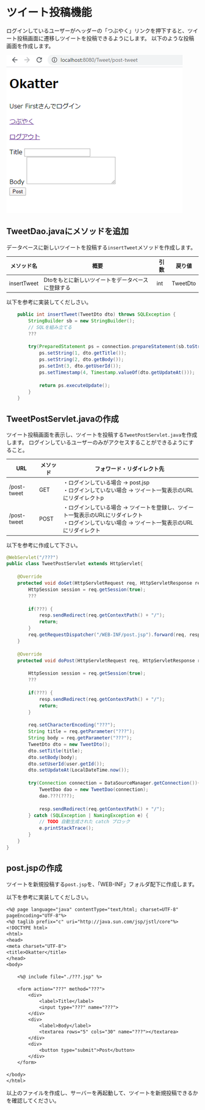 # ツイート投稿機能

ログインしているユーザーがヘッダーの「つぶやく」リンクを押下すると、ツイート投稿画面に遷移しツイートを投稿できるようにします。
以下のような投稿画面を作成します。

![投稿画面](post-1.png)

## TweetDao.javaにメソッドを追加

データベースに新しいツイートを投稿する`insertTweet`メソッドを作成します。

| メソッド名 | 概要 | 引数 | 戻り値 |
| --- | --- | --- | --- |
| insertTweet | Dtoをもとに新しいツイートをデータベースに登録する | int | TweetDto |

以下を参考に実装してくだしさい。

```java
	public int insertTweet(TweetDto dto) throws SQLException {
		StringBuilder sb = new StringBuilder();
		// SQLを組み立てる
		???

		try(PreparedStatement ps = connection.prepareStatement(sb.toString())){
			ps.setString(1, dto.getTitle());
			ps.setString(2, dto.getBody());
			ps.setInt(3, dto.getUserId());
			ps.setTimestamp(4, Timestamp.valueOf(dto.getUpdateAt()));

			return ps.executeUpdate();
		}
	}
```

## TweetPostServlet.javaの作成

ツイート投稿画面を表示し、ツイートを投稿する`TweetPostServlet.java`を作成します。
ログインしているユーザーのみがアクセスすることができるようにすること。

| URL | メソッド | フォワード・リダイレクト先 |
| --- | --- | --- |
| /post-tweet | GET | ・ログインしている場合 → post.jsp <br>・ログインしていない場合 → ツイート一覧表示のURLにリダイレクトp |
| /post-tweet | POST | ・ログインしている場合 → ツイートを登録し、ツイート一覧表示のURLにリダイレクト <br>・ログインしていない場合 → ツイート一覧表示のURLにリダイレクト |

以下を参考に作成して下さい。

```java
@WebServlet("/???")
public class TweetPostServlet extends HttpServlet{

	@Override
	protected void doGet(HttpServletRequest req, HttpServletResponse resp) throws ServletException, IOException {
		HttpSession session = req.getSession(true);
		???

		if(???) {
			resp.sendRedirect(req.getContextPath() + "/");
			return;
		}
		req.getRequestDispatcher("/WEB-INF/post.jsp").forward(req, resp);
	}

	@Override
	protected void doPost(HttpServletRequest req, HttpServletResponse resp) throws ServletException, IOException {

		HttpSession session = req.getSession(true);
		???

		if(???) {
			resp.sendRedirect(req.getContextPath() + "/");
			return;
		}

		req.setCharacterEncoding("???");
		String title = req.getParameter("???");
		String body = req.getParameter("???");
		TweetDto dto = new TweetDto();
		dto.setTitle(title);
		dto.setBody(body);
		dto.setUserId(user.getId());
		dto.setUpdateAt(LocalDateTime.now());

		try(Connection connection = DataSourceManager.getConnection()){
			TweetDao dao = new TweetDao(connection);
			dao.???(???);

			resp.sendRedirect(req.getContextPath() + "/");
		} catch (SQLException | NamingException e) {
			// TODO 自動生成された catch ブロック
			e.printStackTrace();
		}
	}
}
```

## post.jspの作成

ツイートを新規投稿する`post.jsp`を、「WEB-INF」フォルダ配下に作成します。

以下を参考に実装してくだしさい。

```
<%@ page language="java" contentType="text/html; charset=UTF-8" pageEncoding="UTF-8"%>
<%@ taglib prefix="c" uri="http://java.sun.com/jsp/jstl/core"%>
<!DOCTYPE html>
<html>
<head>
<meta charset="UTF-8">
<title>Okatter</title>
</head>
<body>

	<%@ include file="./???.jsp" %>

	<form action="???" method="???">
		<div>
			<label>Title</label>
			<input type="???" name="???">
		</div>
		<div>
			<label>Body</label>
			<textarea rows="5" cols="30" name="???"></textarea>
		</div>
		<div>
			<button type="submit">Post</button>
		</div>
	</form>

</body>
</html>
```

以上のファイルを作成し、サーバーを再起動して、ツイートを新規投稿できるかを確認してください。
